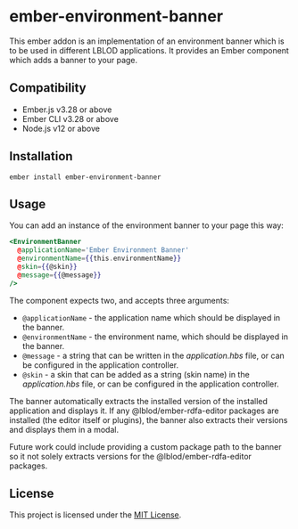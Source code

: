 ember-environment-banner
==============================================================================

This ember addon is an implementation of an environment banner which is to be used in different LBLOD applications.
It provides an Ember component which adds a banner to your page.


Compatibility
------------------------------------------------------------------------------

* Ember.js v3.28 or above
* Ember CLI v3.28 or above
* Node.js v12 or above


Installation
------------------------------------------------------------------------------

```
ember install ember-environment-banner
```


Usage
------------------------------------------------------------------------------

You can add an instance of the environment banner to your page this way:
```hbs
<EnvironmentBanner
  @applicationName='Ember Environment Banner'
  @environmentName={{this.environmentName}}
  @skin={{@skin}}
  @message={{@message}}
/>
```
The component expects two, and accepts three arguments:
* `@applicationName` - the application name which should be displayed in the banner.
* `@environmentName` - the environment name, which should be displayed in the banner.
* `@message` - a string that can be written in the _application.hbs_ file, or can be configured in the application controller.
* `@skin` - a skin that can be added as a string (skin name) in the _application.hbs_ file, or can be configured in the application controller.

The banner automatically extracts the installed version of the installed application and displays it.
If any @lblod/ember-rdfa-editor packages are installed (the editor itself or plugins), the banner also extracts their versions and displays them in a modal.

Future work could include providing a custom package path to the banner so it not solely extracts versions for the @lblod/ember-rdfa-editor packages.

License
------------------------------------------------------------------------------

This project is licensed under the [MIT License](LICENSE.md).
